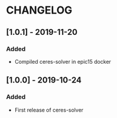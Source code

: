 # CHANGELOG

## [1.0.1] - 2019-11-20
### Added
- Compiled ceres-solver in epic15 docker

## [1.0.0] - 2019-10-24
### Added
- First release of ceres-solver
